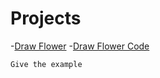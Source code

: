# Projects
-[Draw Flower](https://vinimyls.github.io/Projects/flower.html)  -[Draw Flower Code](/flower.html)

```
Give the example
```
